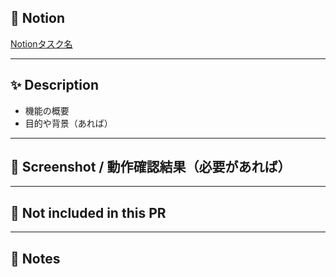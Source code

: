 ## 🧠 Notion
<!-- 対応するタスクやNotionのリンクを貼ってください --!>
<!-- [Notionのタスク名](Notionのリンク) -->
<!-- の形式で書いてください -->
<!-- ex) [後ろ、横、前のPlayer立ち絵差分実装](https://www.notion.so/tokushima-igc/Player-1c78184018538006beb7db7ddb85b4f2?pvs=4) -->
[Notionタスク名](https://...)

---

## ✨ Description
<!-- 変更内容を簡潔に記述してください（例: 機能追加、バグ修正、リファクタリングなど） -->
- 機能の概要
- 目的や背景（あれば）

---

## 📸 Screenshot / 動作確認結果（必要があれば）
<!-- UI変更がある場合、スクショや画面キャプチャを貼るとレビューが楽になります -->

---

## 🚧 Not included in this PR
<!-- このPRには含まれていないが、関連しているものや次に対応する予定のもの -->
<!-- 関連する機能でまだ実装していないものも書くとよいと思います -->

---

## 📝 Notes
<!-- 補足情報・レビュワーへの伝達事項・悩んでいることなど -->
<!-- 例: この変更に関する技術的な背景、考慮した点、未解決の課題など -->
